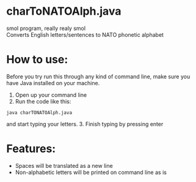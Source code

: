 # charToNATOAlph.java
smol program, really realy smol  
Converts English letters/sentences to NATO phonetic alphabet  

# How to use:
Before you try run this through any kind of command line, make sure you have Java installed on your machine.  
1. Open up your command line
2. Run the code like this:
```
java charTONATOAlph.java
```
and start typing your letters.
3. Finish typing by pressing enter

# Features:
- Spaces will be translated as a new line
- Non-alphabetic letters will be printed on command line as is
